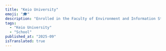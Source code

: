 ```yaml
---
title: "Keio University"
emoji: "🎓"
description: "Enrolled in the Faculty of Environment and Information Studies at Keio University in September 2025."
tags:
  - "Keio University"
  - "School"
published_at: "2025-09"
isTranslated: true
---
```

